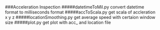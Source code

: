 ###Acceleration Inspection
#####datetimeToMil.py
convert datetime format to milliseconds format
#####accToScala.py
get scala of accleration x y z
#####locationSmoothing.py
get average speed with certaion window size
#####plot.py
get plot with acc_ and location file
